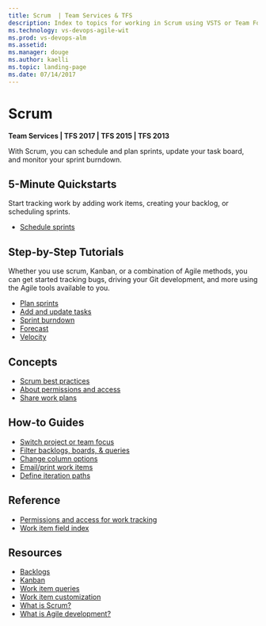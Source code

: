 ```yaml
---
title: Scrum  | Team Services & TFS
description: Index to topics for working in Scrum using VSTS or Team Foundation Server (TFS)  
ms.technology: vs-devops-agile-wit
ms.prod: vs-devops-alm
ms.assetid:  
ms.manager: douge
ms.author: kaelli
ms.topic: landing-page 
ms.date: 07/14/2017
---
```


# Scrum

<b>Team Services | TFS 2017 | TFS 2015 | TFS 2013</b> 

With Scrum, you can schedule and plan sprints, update your task board, and monitor your sprint burndown. 

<!---
## Overview  
[About Scrum](scrum-overview.md) 
[About teams and Agile tools](/vsts/work/about-teams-and-settings?toc=/vsts/work/scrum/toc.json&bc=/vsts/work/breadcrumb/toc.json)  
-->


## 5-Minute Quickstarts  

Start tracking work by adding work items, creating your backlog, or scheduling sprints.  
  
- [Schedule sprints](define-sprints.md)   

## Step-by-Step Tutorials

Whether you use scrum, Kanban, or a combination of Agile methods, you can get started tracking bugs, driving your Git development, and more using the Agile tools available to you. 

- [Plan sprints](sprint-planning.md)  
- [Add and update tasks](task-board.md)  
- [Sprint burndown](sprint-burndown.md)  
- [Forecast](forecast.md) 
- [Velocity](/vsts/report/guidance/team-velocity?toc=/vsts/work/scrum/toc.json&bc=/vsts/work/breadcrumb/toc.json) 
 

## Concepts          
- [Scrum best practices](../concepts/best-practices-scrum.md)    
- [About permissions and access](/vsts/work/permissions-access-work-tracking?toc=/vsts/work/scrum/toc.json&bc=/vsts/work/breadcrumb/toc.json)
- [Share work plans](/vsts/work/track/share-plans?toc=/vsts/work/scrum/toc.json&bc=/vsts/work/breadcrumb/toc.json) 


## How-to Guides
* [Switch project or team focus](/vsts/work/how-to/switch-team-context-work?toc=/vsts/work/scrum/toc.json&bc=/vsts/work/breadcrumb/toc.json)
* [Filter backlogs, boards, & queries](/vsts/work/how-to/filter-backlog-or-board?toc=/vsts/work/scrum/toc.json&bc=/vsts/work/breadcrumb/toc.json)
* [Change column options](/vsts/work/how-to/set-column-options?toc=/vsts/work/scrum/toc.json&bc=/vsts/work/breadcrumb/toc.json)  
* [Email/print work items](/vsts/work/how-to/email-work-items?toc=/vsts/work/scrum/toc.json&bc=/vsts/work/breadcrumb/toc.json)   
* [Define iteration paths](/vsts/work/customize/set-iteration-paths-sprints?toc=/vsts/work/scrum/toc.json&bc=/vsts/work/breadcrumb/toc.json)


## Reference   
- [Permissions and access for work tracking](/vsts/work/permissions-access-work-tracking?toc=/vsts/work/scrum/toc.json&bc=/vsts/work/breadcrumb/toc.json)
- [Work item field index](/vsts/work/guidance/work-item-field?toc=/vsts/work/scrum/toc.json&bc=/vsts/work/breadcrumb/toc.json)


## Resources 
- [Backlogs](../backlog/index.md)
- [Kanban](../kanban/index.md)
- [Work item queries](../track/index.md)
- [Work item customization](../customize/index.md)
- [What is Scrum?](https://www.visualstudio.com/learn/what-is-scrum/)  
- [What is Agile development?](https://www.visualstudio.com/learn/what-is-agile-development/)  

